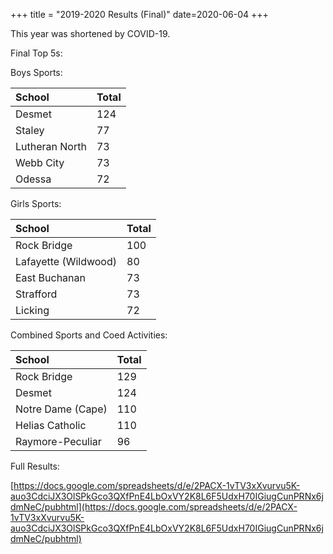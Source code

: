 +++
title = "2019-2020 Results (Final)"
date=2020-06-04
+++

This year was shortened by COVID-19.

Final Top 5s:

Boys Sports:

|School|Total|
|:-|:-|
|Desmet|124|
|Staley|77|
|Lutheran North|73|
|Webb City|73|
|Odessa|72|

Girls Sports:

|School|Total|
|:-|:-|
|Rock Bridge|100|
|Lafayette (Wildwood)|80|
|East Buchanan|73|
|Strafford|73|
|Licking|72|

Combined Sports and Coed Activities:

|School|Total|
|:-|:-|
|Rock Bridge|129|
|Desmet|124|
|Notre Dame (Cape)|110|
|Helias Catholic|110|
|Raymore-Peculiar|96|

Full Results:

[https://docs.google.com/spreadsheets/d/e/2PACX-1vTV3xXvurvu5K-auo3CdciJX3OlSPkGco3QXfPnE4LbOxVY2K8L6F5UdxH70IGiugCunPRNx6jdmNeC/pubhtml](https://docs.google.com/spreadsheets/d/e/2PACX-1vTV3xXvurvu5K-auo3CdciJX3OlSPkGco3QXfPnE4LbOxVY2K8L6F5UdxH70IGiugCunPRNx6jdmNeC/pubhtml)